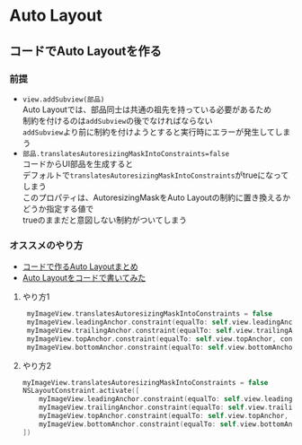 # Auto Layout

## コードでAuto Layoutを作る

### 前提

- `view.addSubview(部品)`  
    Auto Layoutでは、部品同士は共通の祖先を持っている必要があるため  
    制約を付けるのは`addSubview`の後でなければならない  
    `addSubview`より前に制約を付けようとすると実行時にエラーが発生してしまう
- `部品.translatesAutoresizingMaskIntoConstraints=false`  
    コードからUI部品を生成すると  
    デフォルトで`translatesAutoresizingMaskIntoConstraints`がtrueになってしまう  
    このプロパティは、AutoresizingMaskをAuto Layoutの制約に置き換えるかどうか指定する値で  
    trueのままだと意図しない制約がついてしまう

### オススメのやり方

- [コードで作るAuto Layoutまとめ](https://medium.com/@shiba1014/%E3%82%B3%E3%83%BC%E3%83%89%E3%81%A7%E4%BD%9C%E3%82%8Bauto-layout%E3%81%BE%E3%81%A8%E3%82%81-274f14043393)
- [Auto Layoutをコードで書いてみた](https://qiita.com/dddisk/items/8001598ea7951bcdcc30)
1. やり方1
   ```swift
    myImageView.translatesAutoresizingMaskIntoConstraints = false
    myImageView.leadingAnchor.constraint(equalTo: self.view.leadingAnchor, constant: 10.0).isActive = true
    myImageView.trailingAnchor.constraint(equalTo: self.view.trailingAnchor, constant: -10.0).isActive = true
    myImageView.topAnchor.constraint(equalTo: self.view.topAnchor, constant: 30.0).isActive = true
    myImageView.bottomAnchor.constraint(equalTo: self.view.bottomAnchor, constant: -30.0).isActive = true
    ```
2. やり方2
    ```swift
    myImageView.translatesAutoresizingMaskIntoConstraints = false
    NSLayoutConstraint.activate([
        myImageView.leadingAnchor.constraint(equalTo: self.view.leadingAnchor, constant: 10.0),
        myImageView.trailingAnchor.constraint(equalTo: self.view.trailingAnchor, constant: -10.0),
        myImageView.topAnchor.constraint(equalTo: self.view.topAnchor, constant: 30.0),
        myImageView.bottomAnchor.constraint(equalTo: self.view.bottomAnchor, constant: -30.0)
    ])
    ```
